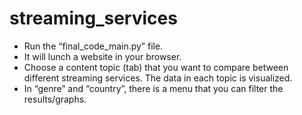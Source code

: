 # streaming_services

- Run the “final_code_main.py” file.
- It will lunch a website in your browser.
- Choose a content topic (tab) that you want to compare between different streaming services. The data in each topic is visualized.
- In “genre” and “country”, there is a menu that you can filter the results/graphs.
